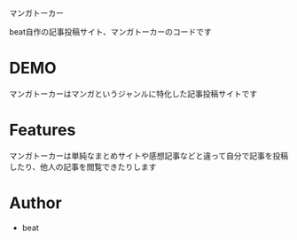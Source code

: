 マンガトーカー

beat自作の記事投稿サイト、マンガトーカーのコードです
 
# DEMO
 
マンガトーカーはマンガというジャンルに特化した記事投稿サイトです
 
# Features
 
 マンガトーカーは単純なまとめサイトや感想記事などと違って自分で記事を投稿したり、他人の記事を閲覧できたりします

 
# Author
 
* beat
